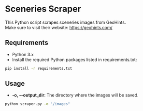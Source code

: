 # Sceneries Scraper


This Python script scrapes sceneries images from GeoHints.
<br>
Make sure to visit their website: https://geohints.com/


## Requirements

- Python 3.x
- Install the required Python packages listed in requirements.txt:
```bash
pip install -r requirements.txt
```

## Usage

- **-o, --output_dir**: The directory where the images will be saved.

```bash
python scraper.py -o "/images"
```